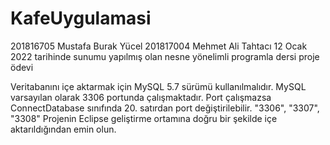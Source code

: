 # KafeUygulamasi
201816705 Mustafa Burak Yücel 201817004 Mehmet Ali Tahtacı 12 Ocak 2022 tarihinde sunumu yapılmış olan nesne yönelimli programla dersi proje ödevi

Veritabanını içe aktarmak için MySQL 5.7 sürümü kullanılmalıdır. MySQL varsayılan olarak 3306 portunda çalışmaktadır. Port çalışmazsa ConnectDatabase sınıfında 20. satırdan port değiştirilebilir. "3306", "3307", "3308" Projenin Eclipse geliştirme ortamına doğru bir şekilde içe aktarıldığından emin olun.
